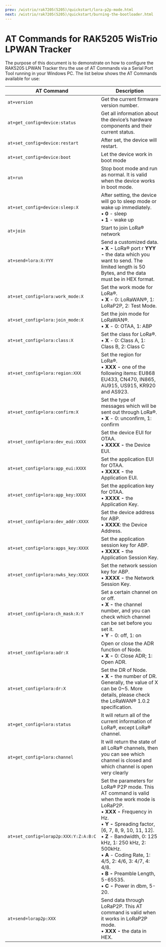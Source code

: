 ```yaml
---
prev: /wistrio/rak7205(5205)/quickstart/lora-p2p-mode.html
next: /wistrio/rak7205(5205)/quickstart/burning-the-bootloader.html
---
```


# AT Commands for RAK5205 WisTrio LPWAN Tracker

The purpose of this document is to demonstrate on how to configure the RAK5205 LPWAN Tracker thru the use of AT Commands via a Serial Port Tool running in your Windows PC. The list below shows the AT Commands available for use:

| **AT Command**                                               | **Description**                                                                                                                                                                                                                                                                                                                                                                              |
| ------------------------------------------------------------ | -------------------------------------------------------------------------------------------------------------------------------------------------------------------------------------------------------------------------------------------------------------------------------------------------------------------------------------------------------------------------------------------- |
| `at+version`                                                   | Get the current firmware version number.                                                                                                                                                                                                                                                                                                                                                     |
| `at+get_config=device:status`                                  | Get all information about the device’s hardware components and their current status.                                                                                                                                                                                                                                                                                                         |
| `at+set_config=device:restart`                                 | After set, the device will restart.                                                                                                                                                                                                                                                                                                                                                          |
| `at+set_config=device:boot`                                    | Let the device work in boot mode                                                                                                                                                                                                                                                                                                                                                             |
| `at+run`                                                       | Stop boot mode and run as normal. It is valid when the device works in boot mode.                                                                                                                                                                                                                                                                                                            |
| `at+set_config=device:sleep:X`                             | After setting, the device will go to sleep mode or wake up immediately. <br>• **0** - sleep <br>• **1** - wake up                                                                                                                                                                                                                                                                            |
| `at+join`                                                      | Start to join LoRa® network                                                                                                                                                                                                                                                                                                                                                                  |
| `at+send=lora:X:YYY`                                   | Send a customized data. <br>• **X -** LoRa® port r **YYY -** the data which you want to send. The limited length is 50 Bytes, and the data must be in HEX format.                                                                                                                                                                                                                            |
| `at+set_config=lora:work_mode:X`                           | Set the work mode for LoRa®. <br>• **X** - 0: LoRaWAN®, 1: LoRaP2P, 2: Test Mode.                                                                                                                                                                                                                                                                                                            |
| `at+set_config=lora:join_mode:X`                           | Set the join mode for LoRaWAN®. <br>• **X** - 0: OTAA, 1: ABP                                                                                                                                                                                                                                                                                                                                |
| `at+set_config=lora:class:X`                               | Set the class for LoRa®. <br>• **X** - 0: Class A, 1: Class B, 2: Class C                                                                                                                                                                                                                                                                                                                    |
| `at+set_config=lora:region:XXX`                            | Set the region for LoRa®. <br>• **XXX -** one of the following items: EU868 EU433, CN470, IN865, AU915, US915, KR920 and AS923.                                                                                                                                                                                                                                                              |
| `at+set_config=lora:confirm:X`                             | Set the type of messages which will be sent out through LoRa®. <br>• **X** - 0: unconfirm, 1: confirm                                                                                                                                                                                                                                                                                        |
| `at+set_config=lora:dev_eui:XXXX`                          | Set the device EUI for OTAA. <br>• **XXXX -** the Device EUI.                                                                                                                                                                                                                                                                                                                                |
| `at+set_config=lora:app_eui:XXXX`                             | Set the application EUI for OTAA. <br>• **XXXX -** the Application EUI.                                                                                                                                                                                                                                                                                                                      |
| `at+set_config=lora:app_key:XXXX`                             | Set the application key for OTAA. <br>• **XXXX -** the Application Key.                                                                                                                                                                                                                                                                                                                      |
| `at+set_config=lora:dev_addr:XXXX`                            | Set the device address for ABP. <br>• **XXXX**: the Device Address.                                                                                                                                                                                                                                                                                                                          |
| `at+set_config=lora:apps_key:XXXX`                            | Set the application session key for ABP. <br>• **XXXX -** the Application Session Key.                                                                                                                                                                                                                                                                                                       |
| `at+set_config=lora:nwks_key:XXXX`                            | Set the network session key for ABP. <br>• **XXXX -** the Network Session Key.                                                                                                                                                                                                                                                                                                               |
| `at+set_config=lora:ch_mask:X:Y`                      | Set a certain channel on or off. <br>• **X -** the channel number, and you can check which channel can be set before you set it. <br>• **Y** - 0: off, 1: on                                                                                                                                                                                                                                 |
| `at+set_config=lora:adr:X`                                 | Open or close the ADR function of Node. <br>• **X -** 0: Close ADR; 1: Open ADR.                                                                                                                                                                                                                                                                                                       |
| `at+set_config=lora:dr:X`                                   | Set the DR of Node. <br>• **X -** the number of DR. Generally, the value of X can be 0~5. More details, please check the LoRaWAN® 1.0.2 specification.                                                                                                                                                                                                                                 |
| `at+get_config=lora:status `                                   | It will return all of the current information of LoRa®, except LoRa® channel.                                                                                                                                                                                                                                                                                                                |
| `at+get_config=lora:channel`                                   | It will return the state of all LoRa® channels, then you can see which channel is closed and which channel is open very clearly                                                                                                                                                                                                                                                              |
| `at+set_config=lorap2p:XXX:Y:Z:A:B:C` | Set the parameters for LoRa® P2P mode. This AT command is valid when the work mode is LoRaP2P. <br>• **XXX -** Frequency in Hz. <br>• **Y -** Spreading factor, \[6, 7, 8, 9, 10, 11, 12\]. <br>• **Z** - Bandwidth, 0: 125 kHz, 1: 250 kHz, 2: 500kHz. <br>• **A** - Coding Rate, 1: 4/5, 2: 4/6, 3: 4/7, 4: 4/8. <br>• **B -** Preamble Length, 5-65535. <br>• **C -** Power in dbm, 5-20. |
| `at+send=lorap2p:XXX`                                    | Send data through LoRaP2P. This AT command is valid when it works in LoRaP2P mode. <br>• **XXX -** the data in HEX.                                                                                                                                                                                                                                                                          |
